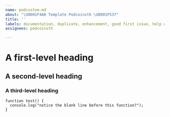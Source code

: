 ```yaml
---
name: podcustom.md
about: "\U0001F4A0 Template Podcoinsth \U0001F537"
title: ''
labels: documentation, duplicate, enhancement, good first issue, help wanted, question
assignees: podcoinsth

---
```


# A first-level heading
## A second-level heading
### A third-level heading
```
function test() {
  console.log("notice the blank line before this function?");
}
```
